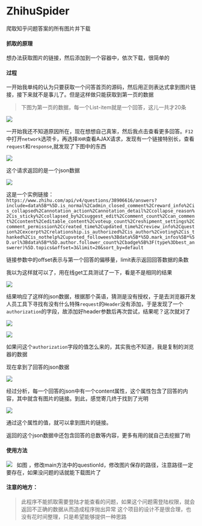 # ZhihuSpider
爬取知乎问题答案的所有图片并下载


#### 抓取的原理

想办法获取图片的链接，然后添加到一个容器中，依次下载，很简单的

#### 过程

一开始我单纯的认为只要获取一个问答首页的源码，然后用正则表达式拿到图片链接，接下来就不是事儿了。但是这样做只能获取到第一页的数据

> 下图为第一页的数据，每一个List-item就是一个回答，这儿一共才20条

![](http://ovxv402e0.bkt.clouddn.com/blog/imgs/ListItem.JPG)

一开始我还不知道原因所在，现在想想自己真笨，然后我点击查看更多回答。```F12```中打开```network```选项卡，再选择```XHR```查看AJAX请求，发现有一个链接特别长，查看```request```和```response```,就发现了下图中的东西

![](http://ovxv402e0.bkt.clouddn.com/blog/imgs/XHR.JPG)

这个请求返回的是一个json数据

![](http://ovxv402e0.bkt.clouddn.com/blog/imgs/data_json.JPG)

这是一个实例链接：```https://www.zhihu.com/api/v4/questions/38906616/answers?include=data%5B*%5D.is_normal%2Cadmin_closed_comment%2Creward_info%2Cis_collapsed%2Cannotation_action%2Cannotation_detail%2Ccollapse_reason%2Cis_sticky%2Ccollapsed_by%2Csuggest_edit%2Ccomment_count%2Ccan_comment%2Ccontent%2Ceditable_content%2Cvoteup_count%2Creshipment_settings%2Ccomment_permission%2Ccreated_time%2Cupdated_time%2Creview_info%2Cquestion%2Cexcerpt%2Crelationship.is_authorized%2Cis_author%2Cvoting%2Cis_thanked%2Cis_nothelp%2Cupvoted_followees%3Bdata%5B*%5D.mark_infos%5B*%5D.url%3Bdata%5B*%5D.author.follower_count%2Cbadge%5B%3F(type%3Dbest_answerer)%5D.topics&offset=3&limit=20&sort_by=default```

链接参数中的offset表示与第一个回答的偏移量，limit表示返回回答数据的条数

我以为这样就可以了，用在线get工具测试了一下，看是不是相同的结果



![](http://ovxv402e0.bkt.clouddn.com/blog/imgs/responsewithoutauth.JPG)

结果响应了这样的json数据，根据那个英语，猜测是没有授权，于是去浏览器开发人员工具下寻找有没有什么特殊```request```的```Header```没有添加，于是发现了一个```authorization```的字段，故添加好header参数后再次尝试，结果呢？这次就对了

![](http://ovxv402e0.bkt.clouddn.com/blog/imgs/getwithauth.JPG)

![](http://ovxv402e0.bkt.clouddn.com/blog/imgs/responsewithauth.JPG)

如果问这个```authorization```字段的值怎么来的，其实我也不知道，我是复制的浏览器的数据

现在拿到了回答的json数据

![](http://ovxv402e0.bkt.clouddn.com/blog/imgs/data_json.JPG)

经过分析，每一个回答的json中有一个content属性，这个属性包含了回答的内容，其中就含有图片的链接。到此，感觉寄几终于找到了光明

![](http://ovxv402e0.bkt.clouddn.com/blog/imgs/content.JPG)

通过这个属性的值，就可以拿到图片的链接。

返回的这个json数据中还包含回答的总数等内容，更多有用的就自己去挖掘了哟
 
#### 使用方法

![](http://ovxv402e0.bkt.clouddn.com/blog/imgs/zhihuspiderMain.JPG)
 
如图 ，修改main方法中的questionId，修改图片保存的路径，注意路径一定要存在，如果没问题的话就能下载图片了
 
#### 注意的地方：

> 此程序不能抓取需要登陆才能查看的问题，如果这个问题需登陆权限，就会返回不正确的数据从而造成程序抛出异常
> 这个项目的设计不是很合理，也没有花时间整理，只是希望能够提供一种思路
